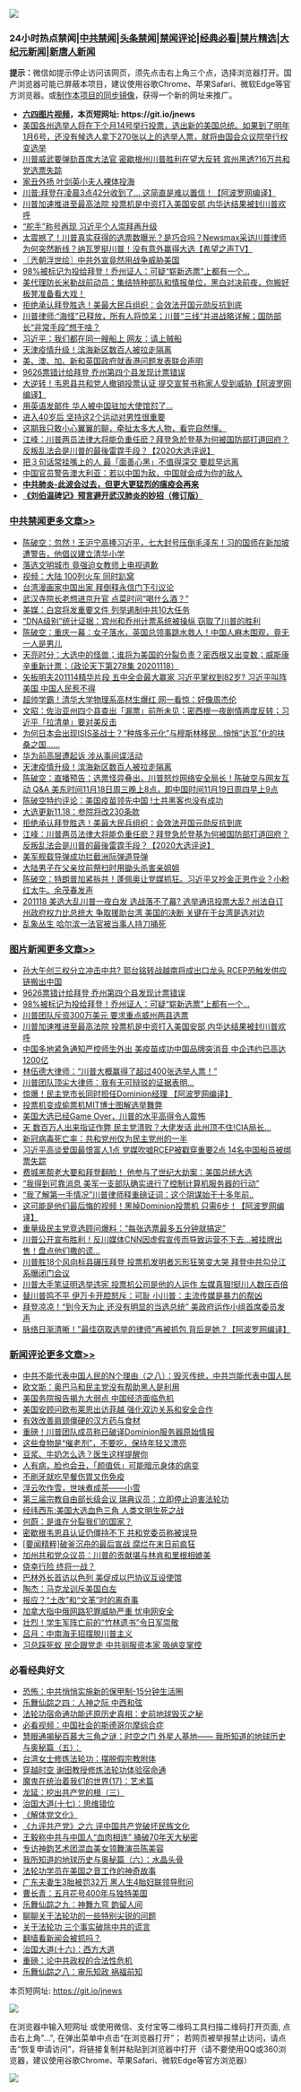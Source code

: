 ![](https://raw.githubusercontent.com/fqnews/bnews/master/64photo/fqnews-qr.jpg)

<div id="tt">
<h3>24小时热点禁闻|<a href="#%E4%B8%AD%E5%85%B1%E7%A6%81%E9%97%BB%E6%9B%B4%E5%A4%9A%E6%96%87%E7%AB%A0">中共禁闻</a>|<a href="#%E5%9B%BE%E7%89%87%E6%96%B0%E9%97%BB%E6%9B%B4%E5%A4%9A%E6%96%87%E7%AB%A0">头条禁闻</a>|<a href="#%E6%96%B0%E9%97%BB%E8%AF%84%E8%AE%BA%E6%9B%B4%E5%A4%9A%E6%96%87%E7%AB%A0">禁闻评论|<a href="#%E5%BF%85%E7%9C%8B%E7%BB%8F%E5%85%B8%E5%A5%BD%E6%96%87">经典必看|<a href="/video.md#%E7%A6%81%E7%89%87%E7%B2%BE%E9%80%89">禁片精选</a>|<a href="https://github.com/fqnews/djy/blob/master/gb/nf1351518.md#1">大纪元新闻</a>|<a href="https://github.com/fqnews/ntdtv/blob/master/gb/prog204.md#1">新唐人新闻</a></h3>
<div><b>提示：</b>微信如提示停止访问该网页，须先点击右上角三个点，选择浏览器打开。国产浏览器可能已屏蔽本项目，建议使用谷歌Chrome、苹果Safari、微软Edge等官方浏览器。或<a href="https://github.com/fqnews/bnews/blob/master/%E5%88%B6%E4%BD%9Cgit%E7%A6%81%E9%97%BB%E9%95%9C%E5%83%8F.md">制作本项目的同步镜像</a>，获得一个新的网址来推广。</div>
<ul>
<li><b><a href="http://d1.bdrive.tk/64.mp4" target="_blank">六四图片视频</a>，本页短网址: https://git.io/jnews</b></li>
<li><a href="/bannedvideo/20201118/1433163.md">美国各州选举人将在下个月14号举行投票，选出新的美国总统。如果到了明年1月6号，还没有候选人拿下270张以上的选举人票，就将由国会众议院举行权变选举</a></li>
<li><a href="/cnnews/20201119/1433273.md">川普威武要弹劾首席大法官 密歇根州川普胜利在望大反转 宾州黑透?16万共和党选票失踪</a></li>
<li><a href="/lifebaike/20201119/1433290.md">家丑外扬 叶剑英小夫人裸体投海</a></li>
<li><a href="/cnnews/20201119/1433481.md">川普:拜登在凌晨3点42分收到了… 这简直是难以置信！【阿波罗网编译】</a></li>
<li><a href="/topimagenews/20201119/1433221.md">川普加速推进至最高法院 投票机是中资打入美国安部 内华达结果被封川普欢呼</a></li>
<li><a href="/headline/20201118/1433164.md">“舵手”称号再现 习近平个人崇拜再升级</a></li>
<li><a href="/bannedvideo/20201119/1433478.md">太震撼了！川普真实获得的选票数曝光？是巧合吗？Newsmax采访川普律师为何突然断线？纳瓦罗挺川普！没有意外赢得大选【希望之声TV】</a></li>
<li><a href="/ssgc/20201119/1433262.md">〖兲朝浮世绘〗中共外宣竟然用战争威胁美国</a></li>
<li><a href="/topimagenews/20201119/1433381.md">98%被标记为投给拜登！乔州证人：可疑“崭新选票”上都有一个...</a></li>
<li><a href="/bannedvideo/20201119/1433284.md">美代理防长米勒战前动员：集结特种部队和情报单位，黑白对决前夜，你搬好板凳准备看大戏！</a></li>
<li><a href="/cbnews/20201119/1433195.md">拒绝承认拜登胜选！美最大民兵组织：会效法开国元勋反抗到底</a></li>
<li><a href="/bannedvideo/20201119/1433415.md">川普律师:“海怪”已释放，所有人将惊呆；川普“三线”并进战略详解；国防部长“非常手段”想干啥？</a></li>
<li><a href="/cnnews/20201119/1433247.md">习近平：我们都在同一艘船上 网友：请上贼船</a></li>
<li><a href="/cbnews/20201119/1433255.md">天津疫情升级！滨海新区数百人被拉走隔离</a></li>
<li><a href="/cnnews/hknews/20201119/1433396.md">美、澳、加、新和英国政府就香港问题发表联合声明</a></li>
<li><a href="/topimagenews/20201119/1433403.md">9626票错计给拜登 乔州第四个县发现计票错误</a></li>
<li><a href="/cnnews/20201119/1433513.md">大逆转！韦恩县共和党人撤销投票认证 提交宣誓书称家人受到威胁【阿波罗网编译】</a></li>
<li><a href="/cnnews/20201119/1433436.md">用英语发邮件 华人被中国驻加大使馆怼了…</a></li>
<li><a href="/health/20201119/1433270.md">进入40岁后 坚持这2个运动对男性很重要</a></li>
<li><a href="/bannedvideo/20201118/1433117.md">这期我只敢小心翼翼的聊，牵扯太多大人物，看完自然懂。</a></li>
<li><a href="/cbnews/20201118/1433159.md">江峰：川普两员法律大将能负重任麽？拜登急於登基为何被国防部打道回府？反叛乱法会是川普的最後雷霆手段？【2020大选评说】</a></li>
<li><a href="/funmedia/20201119/1433386.md">把３句话常挂嘴上的人 最「面善心黑」不值得深交 要趁早远离</a></li>
<li><a href="/headline/20201118/1433167.md">中国官员警告澳大利亚：若以中国为敌，中国就会成为你的敌人</a></li>
<li><b><a href="/comments/20200211/1275071.md" target="_blank">中共肺炎-此波会过去，但更大更猛烈的瘟疫会再来</a></b></li>
<li><b><a href="/comments/20200207/1272816.md" target="_blank">《刘伯温碑记》预言避开武汉肺炎的妙招（修订版）</a></b></li>
</ul>
</div>

<div class="catlist">
<h3><a href="/cbnews/" target="_blank">中共禁闻</a><span><a href="/cbnews/" target="_blank" rel="nofollow">更多文章>></a></span></h3>
<ul>
<li><a href="/cbnews/20201119/1433615.md" target="_blank">陈破空：忽然！王沪宁高捧习近平，七大封号压倒毛泽东！习的国师在新加坡遭警告，他倡议建立清华小学</a></li>
<li><a href="/cbnews/20201119/1433563.md" target="_blank">落选文明城市 竟强迫女教师上电视道歉</a></li>
<li><a href="/cbnews/20201119/1433559.md" target="_blank">视频：大陆 100列火车 同时趴窝</a></li>
<li><a href="/cbnews/20201119/1433555.md" target="_blank">台湾漫画家中国出家 拜倒释永信门下引议论</a></li>
<li><a href="/cbnews/20201119/1433554.md" target="_blank">武汉寺院长老想进京升官 点菜时问“喝什么酒？”</a></li>
<li><a href="/cbnews/20201119/1433508.md" target="_blank">美媒：白宫将发重要文件 列举遏制中共10大任务</a></li>
<li><a href="/cbnews/20201119/1433501.md" target="_blank">“DNA级别”统计证据：宾州和乔州计票系统被操纵 窃取了川普的胜利</a></li>
<li><a href="/cbnews/20201119/1433442.md" target="_blank">陈破空：重庆一幕：女子落水，英国总领事跳水救人！中国人麻木围观，竟无一人是男儿</a></li>
<li><a href="/cbnews/20201119/1433424.md" target="_blank">天亮时分：大选中的怪兽；谁将为美国的分裂负责？密西根又出变数；威斯康辛重新计票；（政论天下第278集 20201118）</a></li>
<li><a href="/cbnews/20201119/1433411.md" target="_blank">矢板明夫201114精华片段  五中全会最大赢家 习近平掌权到82岁? 习近平叫阵美国 中国人民惹不得</a></li>
<li><a href="/cbnews/20201119/1433404.md" target="_blank">超帅学霸！清华大学物理系高材生爆红 网一看惊：好像周杰伦</a></li>
<li><a href="/cbnews/20201119/1433353.md" target="_blank">文昭：佐治亚州四个县查出「漏票」前所未见；密西根一夜剧情两度反转；习近平「拉清单」要对美反击</a></li>
<li><a href="/cbnews/20201119/1424735.md" target="_blank">为何日本会出现ISIS圣战士？“种族多元化”与穆斯林移民…悄悄“达瓦”化的扶桑之国……</a></li>
<li><a href="/cbnews/20201119/1433283.md" target="_blank">华为前高层遭起诉 涉从事间谍活动</a></li>
<li><a href="/cbnews/20201119/1433255.md" target="_blank">天津疫情升级！滨海新区数百人被拉走隔离</a></li>
<li><a href="/cbnews/20201119/1433229.md" target="_blank">陈破空：直播预告：选票怪异叠出，川普怒炒网络安全局长！陈破空与网友互动 Q&amp;A 美东时间11月18日周三晚上8点，即中国时间11月19日周四早上9点</a></li>
<li><a href="/cbnews/20201119/1433219.md" target="_blank">陈破空特约评论：美国疫苗领先中国 !土共黑客也没有成功</a></li>
<li><a href="/cbnews/20201119/1433218.md" target="_blank">大选更新11.18：参院将改230条款</a></li>
<li><a href="/cbnews/20201119/1433195.md" target="_blank">拒绝承认拜登胜选！美最大民兵组织：会效法开国元勋反抗到底</a></li>
<li><a href="/cbnews/20201118/1433159.md" target="_blank">江峰：川普两员法律大将能负重任麽？拜登急於登基为何被国防部打道回府？反叛乱法会是川普的最後雷霆手段？【2020大选评说】</a></li>
<li><a href="/cbnews/20201118/1433142.md" target="_blank">美军舰载导弹成功拦截洲际弹道导弹</a></li>
<li><a href="/cbnews/20201118/1433141.md" target="_blank">大陆男子在父亲坟前祭扫时用锄头杀害亲姐姐</a></li>
<li><a href="/cbnews/20201118/1433064.md" target="_blank">陈破空：特朗普加紧拆共！蓬佩奥让党媒抓狂。习近平又抄金正恩作业？小粉红太牛。余茂春发声</a></li>
<li><a href="/cbnews/20201118/1433025.md" target="_blank">201118 美选大乱川普一夜白发 选战落不了幕? 选举通讯投票大乱? 州法自订 州政府权力比总统大  争取援助台湾 美国的决断 关键在于台湾是选对边</a></li>
<li><a href="/cbnews/20201118/1432973.md" target="_blank">乱象丛生 哈尔滨一法官被当事人持刀捅死</a></li>

</ul>
</div>
<div class="catlist">
<h3><a href="/topimagenews/" target="_blank">图片新闻</a><span><a href="/topimagenews/" target="_blank" rel="nofollow">更多文章>></a></span></h3>
<ul>
<li><a href="/topimagenews/20201119/1433575.md" target="_blank">孙大午创三权分立冲击中共? 郭台铭转战越南将成出口龙头 RCEP恐触发供应链搬出中国</a></li>
<li><a href="/topimagenews/20201119/1433403.md" target="_blank">9626票错计给拜登 乔州第四个县发现计票错误</a></li>
<li><a href="/topimagenews/20201119/1433381.md" target="_blank">98%被标记为投给拜登！乔州证人：可疑“崭新选票”上都有一个&#8230;</a></li>
<li><a href="/topimagenews/20201119/1433282.md" target="_blank">川普团队斥资300万美元 要求重点威州两县选票</a></li>
<li><a href="/topimagenews/20201119/1433221.md" target="_blank">川普加速推进至最高法院 投票机是中资打入美国安部 内华达结果被封川普欢呼</a></li>
<li><a href="/topimagenews/20201118/1433020.md" target="_blank">中国多地紧急通知严控师生外出 美疫苗成功中国品牌突消音 中企违约已高达1200亿</a></li>
<li><a href="/topimagenews/20201118/1432954.md" target="_blank">林伍德大律师：“川普大概赢得了超过400张选举人票！”</a></li>
<li><a href="/topimagenews/20201118/1432930.md" target="_blank">川普团队顶尖大律师：我有无可辩驳的证据表明&#8230;</a></li>
<li><a href="/topimagenews/20201118/1432863.md" target="_blank">惊爆！民主党市长同时担任Dominion经理 【阿波罗网编译】</a></li>
<li><a href="/topimagenews/20201118/1432797.md" target="_blank">投票机变成偷票机MIT博士图解选举舞弊</a></li>
<li><a href="/topimagenews/20201118/1432762.md" target="_blank">美国大选已经Game Over，川普的水平高得令人震怖</a></li>
<li><a href="/topimagenews/20201118/1432628.md" target="_blank">天 数百万人出来指证作弊 民主党溃败？大佬发话 此州顶不住!CIA局长&#8230;</a></li>
<li><a href="/topimagenews/20201117/1432499.md" target="_blank">新冠病毒死亡率：共和党州仅为民主党州的一半</a></li>
<li><a href="/topimagenews/20201117/1432446.md" target="_blank">习近平高谈爱国最恨富人1点 党媒吹嘘RCEP被戳穿重要2点 14名中国船员被绑票失踪</a></li>
<li><a href="/topimagenews/20201117/1432369.md" target="_blank">费城黑帮老大要和拜登翻脸！ 他参与了世纪大劫案：美国总统大选</a></li>
<li><a href="/topimagenews/20201117/1432344.md" target="_blank">&#8220;我得到可靠消息 美军一支部队确实进行了控制计算机服务器的行动&#8221;</a></li>
<li><a href="/topimagenews/20201117/1432325.md" target="_blank">“我了解第一手情况”川普律师释重磅证词：这个阴谋始于十多年前..</a></li>
<li><a href="/topimagenews/20201117/1432313.md" target="_blank">这可能是他们最后悔的视频！黑掉Dominion投票机 只需6步！【阿波罗网编译】</a></li>
<li><a href="/topimagenews/20201117/1432263.md" target="_blank">重量级民主党竞选顾问爆料：“每张选票最多五分钟就搞定”</a></li>
<li><a href="/topimagenews/20201117/1432109.md" target="_blank">川普公开宣布胜利！反川媒体CNN因虚假宣传而导致运营不下去…被挂牌出售！盘点他们撒的谎…</a></li>
<li><a href="/topimagenews/20201117/1432130.md" target="_blank">川普胜18个风向标县碾压拜登 投票机发明者忘形狂笑变大哭 拜登中共勾兑江系曝闭门会议</a></li>
<li><a href="/topimagenews/20201117/1432100.md" target="_blank">川普大手笔证明选举违宪 投票机公司是他的人运作 左媒真狠!挺川人数压百倍</a></li>
<li><a href="/topimagenews/20201116/1432047.md" target="_blank">替川普鸣不平 伊万卡开腔怒斥：可耻 小川普：主流传媒是暴力的帮凶</a></li>
<li><a href="/topimagenews/20201116/1431873.md" target="_blank">拜登凉凉！“到今天为止 还没有明显的当选总统” 美政府运作小组首席委员发声</a></li>
<li><a href="/topimagenews/20201116/1431813.md" target="_blank">脉络日渐清晰！&#8221;最佳窃取选举的律师&#8221;再被抓包 背后是她？【阿波罗网编译】</a></li>

</ul>
</div>
<div class="catlist">
<h3><a href="/comments/" target="_blank">新闻评论</a><span><a href="/comments/" target="_blank" rel="nofollow">更多文章>></a></span></h3>
<ul>
<li><a href="/comments/20201119/1433594.md" target="_blank">中共不能代表中国人民的N个理由（之八）：毁灭传统，中共岂能代表中国人民</a></li>
<li><a href="/comments/20201119/1433598.md" target="_blank">欧文斯：奥巴马和民主党没有帮助黑人是利用</a></li>
<li><a href="/comments/20201119/1433580.md" target="_blank">美国务院报告揭九大弱点 中国经济面临危机</a></li>
<li><a href="/comments/20201119/1433558.md" target="_blank">美国安顾问欧布莱恩出访菲越 强化双边关系和安全合作</a></li>
<li><a href="/comments/20201119/1433545.md" target="_blank">有效改善肩颈僵硬的汉方药与食材</a></li>
<li><a href="/comments/20201119/1433542.md" target="_blank">重磅！川普团队成员称已破译Dominion服务器原始情报</a></li>
<li><a href="/comments/20201119/1433528.md" target="_blank">这些食物是“催老剂”，不要吃，保持年轻又漂亮</a></li>
<li><a href="/comments/20201119/1433527.md" target="_blank">豆浆、牛奶怎么选？医生这样提醒你</a></li>
<li><a href="/comments/20201119/1433526.md" target="_blank">人有病，脸也会丑，「颜值低」可能暗示身体的病变</a></li>
<li><a href="/comments/20201119/1433525.md" target="_blank">不刷牙就吃早餐伤胃又伤免疫</a></li>
<li><a href="/comments/20201119/1433524.md" target="_blank">浮云吹作雪，世味煮成茶——小雪</a></li>
<li><a href="/comments/20201119/1433516.md" target="_blank">第三届宗教自由部长级会议 瑞典议员：立即停止迫害法轮功</a></li>
<li><a href="/comments/20201119/1433500.md" target="_blank">经纬西东:美国大选血色三角 人类文明生死之战</a></li>
<li><a href="/comments/20201119/1433499.md" target="_blank">何蔚：是谁在分裂我们的国家？</a></li>
<li><a href="/comments/20201119/1433491.md" target="_blank">密歇根韦恩县认证仍僵持不下 共和党委员称被误导</a></li>
<li><a href="/comments/20201119/1433488.md" target="_blank">[要闻精粹]破釜沉舟的最后宣战 腐烂在末日前疯狂</a></li>
<li><a href="/comments/20201119/1433473.md" target="_blank">加州共和党众议员：川普的贡献堪与林肯和里根相媲美</a></li>
<li><a href="/comments/20201119/1433465.md" target="_blank">侥幸行险 终将一战？</a></li>
<li><a href="/comments/20201119/1433458.md" target="_blank">巴林外长首访以色列 美促成以巴协议互设使馆</a></li>
<li><a href="/comments/20201119/1433452.md" target="_blank">陶杰：马克龙训斥美国白左</a></li>
<li><a href="/comments/20201119/1433451.md" target="_blank">报应？“土改”和“文革”时的离奇事</a></li>
<li><a href="/comments/20201119/1433440.md" target="_blank">加拿大指中俄网路犯罪威胁严重 忧电网安全</a></li>
<li><a href="/comments/20201119/1433439.md" target="_blank">壮烈！学生军阵亡前的“竹林遗书”令日军崇敬</a></li>
<li><a href="/comments/20201119/1433433.md" target="_blank">吕月：中南海无招摆脱川普主义</a></li>
<li><a href="/comments/20201119/1433432.md" target="_blank">习总踩死蚁 民企跟党走 中共驯服资本家 吸纳变掌控</a></li>

</ul>
</div>

<div class="catlist">
<h3>必看经典好文</h3>
<ul>
<li><a href="/baitai/20200711/1359005.md" target="_blank">恐怖：中共悄悄实施新的保甲制-15分钟生活圈</a></li>
<li><a href="/tculture/20190101/791144.md" target="_blank">乐舞仙踪之四：人神之际 中西和弦</a></li>
<li><a href="/tculture/20121025/73069.md" target="_blank">法轮功宿命通功能还原历史真相：史前地球毁灭之秘</a></li>
<li><a href="/comments/20200806/1375443.md" target="_blank">必看视频：中国社会的斯德哥尔摩综合症</a></li>
<li><a href="/cbnews/20170907/819423.md" target="_blank">慧眼通揭秘百慕大三角之谜：时空之门 外星人基地—— 我所知道的地球历史与奥秘篇（五）：</a></li>
<li><a href="/cbnews/20200610/1342772.md" target="_blank">台湾女士修炼法轮功：摆脱假宗教附体</a></li>
<li><a href="/comments/20200511/1322384.md" target="_blank">穿越时空 谢田教授修炼法轮功体验宿命通</a></li>
<li><a href="/topimagenews/20180620/960677.md" target="_blank">魔鬼在统治着我们的世界(17)：艺术篇</a></li>
<li><a href="/comments/20200929/1405201.md" target="_blank">龙延：挖出共产党的根（三）</a></li>
<li><a href="/comments/20201110/1428674.md" target="_blank">治国大道(十七)：思维错位</a></li>
<li><a href="/bookwiki/20130610/138400.md" target="_blank">《解体党文化》</a></li>
<li><a href="/bookonline/20131116/201050.md" target="_blank">《九评共产党》之六 评中国共产党破坏民族文化</a></li>
<li><a href="/cbnews/20200730/1371580.md" target="_blank">王毅称中共与中国人“血肉相连” 捅破70年天大秘密</a></li>
<li><a href="/topimagenews/20180404/923380.md" target="_blank">专访神韵艺术团混血美女领舞演员陈美容</a></li>
<li><a href="/cbnews/20171115/856086.md" target="_blank">我所知道的地球历史与奥秘篇（六）：水晶头骨</a></li>
<li><a href="/comments/20200511/1326751.md" target="_blank">法轮功学员在美国之音工作的神奇故事</a></li>
<li><a href="/cbnews/20200611/1343037.md" target="_blank">广东夫妻生3胎被罚32万 黑人生4胎妇联领导慰问</a></li>
<li><a href="/comments/20200713/1359796.md" target="_blank">曹长青：五月花号400年与独特美国</a></li>
<li><a href="/tculture/20170718/793528.md" target="_blank">乐舞仙踪之九：神舞九穹 韵留人间</a></li>
<li><a href="/comments/20190417/1114875.md" target="_blank">聊聊关于法轮功的一些特别尖锐的问题</a></li>
<li><a href="/cbnews/20200703/1354907.md" target="_blank">关于法轮功 三个事实破除中共的谎言</a></li>
<li><a href="/fanqiang/20200616/1345793.md" target="_blank">翻墙看新闻会被抓吗？</a></li>
<li><a href="/comments/20201110/1428663.md" target="_blank">治国大道(十六)：西方大道</a></li>
<li><a href="/comments/20200705/783271.md" target="_blank">重磅：论中共政权的合法性危机</a></li>
<li><a href="/tculture/20170717/792953.md" target="_blank">乐舞仙踪之八：审乐知政 祸福前知</a></li>

</ul>
</div>

本页短网址: https://git.io/jnews

![](https://raw.githubusercontent.com/fqnews/bnews/master/64photo/fqnews-qr.jpg)

在浏览器中输入短网址 或使用微信、支付宝等二维码工具扫描二维码打开页面, 点击右上角"...", 在弹出菜单中点击“在浏览器打开”； 若网页被举报禁止访问，请点击“恢复申请访问”，将链接复制并粘贴到浏览器中打开（请不要使用QQ或360浏览器，建议使用谷歌Chrome、苹果Safari、微软Edge等官方浏览器）

![](https://raw.githubusercontent.com/fqnews/bnews/master/64photo/wx.jpg)
